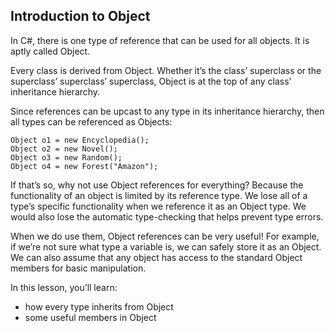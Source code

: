 ## Introduction to Object

In C#, there is one type of reference that can be used for all objects. It is aptly called Object.

Every class is derived from Object. Whether it’s the class’ superclass or the superclass’ superclass’ superclass, Object is at the top of any class’ inheritance hierarchy.

Since references can be upcast to any type in its inheritance hierarchy, then all types can be referenced as Objects:

```
Object o1 = new Encyclopedia();
Object o2 = new Novel();
Object o3 = new Random();
Object o4 = new Forest("Amazon");

```

If that’s so, why not use Object references for everything? Because the functionality of an object is limited by its reference type. We lose all of a type’s specific functionality when we reference it as an Object type. We would also lose the automatic type-checking that helps prevent type errors.

When we do use them, Object references can be very useful! For example, if we’re not sure what type a variable is, we can safely store it as an Object. We can also assume that any object has access to the standard Object members for basic manipulation.

In this lesson, you’ll learn:

- how every type inherits from Object
- some useful members in Object
